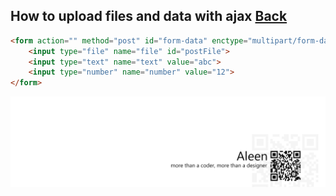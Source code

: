 ## How to upload files and data with ajax [Back](./qa.md)

```html
<form action="" method="post" id="form-data" enctype="multipart/form-data">
    <input type="file" name="file" id="postFile">
    <input type="text" name="text" value="abc">
    <input type="number" name="number" value="12">
</form>
```

<a href="http://aleen42.github.io/" target="_blank" ><img src="./../pic/tail.gif"></a>
